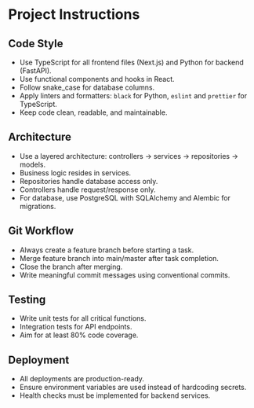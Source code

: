 # Project Instructions

## Code Style

- Use TypeScript for all frontend files (Next.js) and Python for backend (FastAPI).
- Use functional components and hooks in React.
- Follow snake_case for database columns.
- Apply linters and formatters: `black` for Python, `eslint` and `prettier` for TypeScript.
- Keep code clean, readable, and maintainable.

## Architecture

- Use a layered architecture: controllers → services → repositories → models.
- Business logic resides in services.
- Repositories handle database access only.
- Controllers handle request/response only.
- For database, use PostgreSQL with SQLAlchemy and Alembic for migrations.

## Git Workflow

- Always create a feature branch before starting a task.
- Merge feature branch into main/master after task completion.
- Close the branch after merging.
- Write meaningful commit messages using conventional commits.

## Testing

- Write unit tests for all critical functions.
- Integration tests for API endpoints.
- Aim for at least 80% code coverage.

## Deployment

- All deployments are production-ready.
- Ensure environment variables are used instead of hardcoding secrets.
- Health checks must be implemented for backend services.
